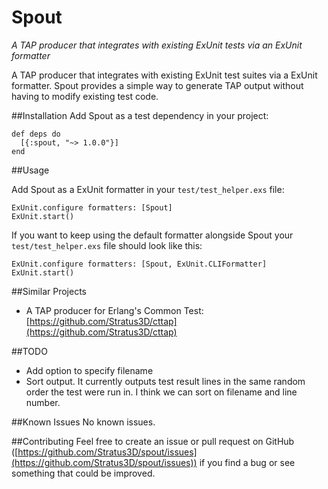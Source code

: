 # Spout
*A TAP producer that integrates with existing ExUnit tests via an ExUnit formatter*

A TAP producer that integrates with existing ExUnit test suites via a ExUnit formatter. Spout provides a simple way to generate TAP output without having to modify existing test code.

##Installation
Add Spout as a test dependency in your project:

    def deps do
      [{:spout, "~> 1.0.0"}]
    end

##Usage

Add Spout as a ExUnit formatter in your `test/test_helper.exs` file:

    ExUnit.configure formatters: [Spout]
    ExUnit.start()

If you want to keep using the default formatter alongside Spout your `test/test_helper.exs` file should look like this:

    ExUnit.configure formatters: [Spout, ExUnit.CLIFormatter]
    ExUnit.start()

##Similar Projects

* A TAP producer for Erlang's Common Test: [https://github.com/Stratus3D/cttap](https://github.com/Stratus3D/cttap)

##TODO
* Add option to specify filename
* Sort output. It currently outputs test result lines in the same random order the test were run in. I think we can sort on filename and line number.

##Known Issues
No known issues.

##Contributing
Feel free to create an issue or pull request on GitHub ([https://github.com/Stratus3D/spout/issues](https://github.com/Stratus3D/spout/issues)) if you find a bug or see something that could be improved.

